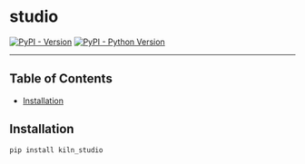 # studio

[![PyPI - Version](https://img.shields.io/pypi/v/studio.svg)](https://pypi.org/project/studio)
[![PyPI - Python Version](https://img.shields.io/pypi/pyversions/studio.svg)](https://pypi.org/project/studio)

---

## Table of Contents

- [Installation](#installation)

## Installation

```console
pip install kiln_studio
```
